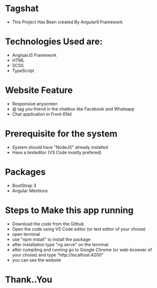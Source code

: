 # Tagshat
- This Project Has Been created By Angular9 Framework 

# Technologies Used are:
- AngluarJS Framework
- HTML
- SCSS
- TypeScript

# Website Feature
- Responsive anyscreen
- @ tag you friend in the chatbox like Facebook and Whatsapp
- Chat appilcation in Front-ENd

# Prerequisite for the system
- System should have "NodeJS" already installed 
- Have a texteditor (VS Code mostly prefered)

# Packages
- BootStrap 3
- Angular Mentions

# Steps to Make this app running 
- Download the code from the Github 
- Open the code using VS Code editor (or text editor of your choise)
- open terminal 
- use "npm install" to install the package
- after installation type "ng serve" on the terminal
- after compiling and running go to Google Chrome (or web-browser of your choise) and type "http://localhost:4200"
- you can see the website

# Thank..You 
